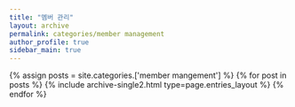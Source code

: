 ```yaml
---
title: "멤버 관리"
layout: archive
permalink: categories/member management
author_profile: true
sidebar_main: true
---
```



{% assign posts = site.categories.['member mangement'] %}
{% for post in posts %} {% include archive-single2.html type=page.entries_layout %} {% endfor %}